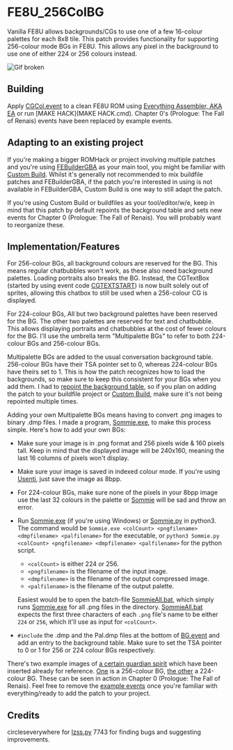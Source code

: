 # FE8U_256ColBG
Vanilla FE8U allows backgrounds/CGs to use one of a few 16-colour palettes for each 8x8 tile. This patch provides functionality for supporting 256-colour mode BGs in FE8U. This allows any pixel in the background to use one of either 224 or 256 colours instead.

![Gif broken](https://i.imgur.com/LPLVsik.gif)

## Building
Apply [CGCol.event](CGCol.event) to a clean FE8U ROM using [Everything Assembler, AKA EA](https://feuniverse.us/t/event-assembler/1749) or run [MAKE HACK](MAKE HACK.cmd). Chapter 0's (Prologue: The Fall of Renais) events have been replaced by example events.

## Adapting to an existing project
If you're making a bigger ROMHack or project involving multiple patches and you're using [FEBuilderGBA](https://github.com/FEBuilderGBA/FEBuilderGBA/releases/) as your main tool, you might be familiar with [Custom Build](https://dw.ngmansion.xyz/doku.php?id=en:en:guide:febuildergba:skillsystems_custombuild). Whilst it's generally not recommended to mix buildfile patches and FEBuilderGBA, if the patch you're interested in using is not available in FEBuilderGBA, Custom Build is one way to still adapt the patch.

If you're using Custom Build or buildfiles as your tool/editor/w/e, keep in mind that this patch by default repoints the background table and sets new events for Chapter 0 (Prologue: The Fall of Renais). You will probably want to reorganize these.

## Implementation/Features
For 256-colour BGs, all background colours are reserved for the BG. This means regular chatbubbles won't work, as these also need background palettes. Loading portraits also breaks the BG. Instead, the CGTextBox (started by using event code [CGTEXTSTART](https://github.com/StanHash/EAStandardLibrary/blob/experimental/Language%20Raws/FE8/Scene-Text.txt#L83)) is now built solely out of sprites, allowing this chatbox to still be used when a 256-colour CG is displayed.

For 224-colour BGs, All but two background palettes have been reserved for the BG. The other two palettes are reserved for text and chatbubble. This allows displaying portraits and chatbubbles at the cost of fewer colours for the BG. I'll use the umbrella term "Multipalette BGs" to refer to both 224-colour BGs and 256-colour BGs.

Multipalette BGs are added to the usual conversation background table. 256-colour BGs have their TSA pointer set to 0, whereas 224-colour BGs have theirs set to 1. This is how the patch recognizes how to load the backgrounds, so make sure to keep this consistent for your BGs when you add them. I had to [repoint the background table](gfx/BG/BG.event), so if you plan on adding the patch to your buildfile project or [Custom Build](https://dw.ngmansion.xyz/doku.php?id=en:en:guide:febuildergba:skillsystems_custombuild), make sure it's not being repointed multiple times.

Adding your own Multipalette BGs means having to convert .png images to binary .dmp files. I made a program, [Sommie.exe](gfx/BG/Sommie.exe), to make this process simple. Here's how to add your own BGs:
- Make sure your image is in .png format and 256 pixels wide & 160 pixels tall. Keep in mind that the displayed image will be 240x160, meaning the last 16 columns of pixels won't display.
- Make sure your image is saved in indexed colour mode. If you're using [Usenti](https://www.coranac.com/projects/usenti/), just save the image as 8bpp.
- For 224-colour BGs, make sure none of the pixels in your 8bpp image use the last 32 colours in the palette or [Sommie](gfx/BG/Sommie.exe) will be sad and throw an error.
- Run [Sommie.exe](gfx/BG/Sommie.exe) (if you're using Windows) or [Sommie.py](gfx/BG/Sommie.py) in python3. The command would be `Sommie.exe <colCount> <pngfilename> <dmpfilename> <palfilename>` for the executable, or `python3 Sommie.py <colCount> <pngfilename> <dmpfilename> <palfilename>` for the python script.
  - `<colCount>` is either 224 or 256.
  - `<pngfilename>` is the filename of the input image.
  - `<dmpfilename>` is the filename of the output compressed image.
  - `<palfilename>` is the filename of the output palette.
  
  Easiest would be to open the batch-file [SommieAll.bat](gfx/BG/SommieAll.bat), which simply runs [Sommie.exe](gfx/BG/Sommie.exe) for all .png files in the directory. [SommieAll.bat](gfx/BG/SommieAll.bat) expects the first three characters of each `.png` file's name to be either `224` or `256`, which it'll use as input for `<colCount>`.
- `#include` the .dmp and the Pal.dmp files at the bottom of [BG.event](gfx/BG/BG.event) and add an entry to the background table. Make sure to set the TSA pointer to 0 or 1 for 256 or 224 colour BGs respectively.

There's two example images of [a certain guardian spirit](gfx/BG/256Sommie.png) which have been inserted already for reference. [One](gfx/BG/256Sommie.png) is a 256-colour BG, [the other](gfx/BG/224Sommie.png) a 224-colour BG. These can be seen in action in Chapter 0 (Prologue: The Fall of Renais). Feel free to remove the [example events](events/0.event) once you're familiar with everything/ready to add the patch to your project.

## Credits

circleseverywhere for [lzss.py](https://www.dropbox.com/sh/xe3bk2tn87zboif/AACTeniihbt-NQWrTpn6F5OSa?dl=0&preview=lzss.py)
7743 for finding bugs and suggesting improvements.